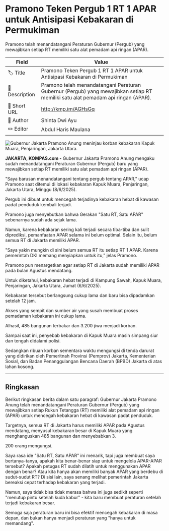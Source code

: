 # Pramono Teken Pergub 1 RT 1 APAR untuk Antisipasi Kebakaran di Permukiman

Pramono telah menandatangani Peraturan Gubernur (Pergub) yang mewajibkan setiap RT memiliki satu alat pemadam api ringan (APAR).

| Field         | Value                                                       |
|---------------|-------------------------------------------------------------|
| 🏷️ Title       | Pramono Teken Pergub 1 RT 1 APAR untuk Antisipasi Kebakaran di Permukiman |
| 📝 Description | Pramono telah menandatangani Peraturan Gubernur (Pergub) yang mewajibkan setiap RT memiliki satu alat pemadam api ringan (APAR). |
| 🔗 Short URL   | http://kmp.im/AGHsGq |
| 👤 Author      | Shinta Dwi Ayu |
| ✏️ Editor      | Abdul Haris Maulana |

![Gubernur Jakarta Pramono Anung meninjau korban kebakaran Kapuk Muara, Penjaringan, Jakarta Utara.](https://asset.kompas.com/crops/-AM0-hTZ0lpXBfffS5phkt5wlP0=/0x0:0x0/750x500/data/photo/2025/06/08/684527cc38f70.jpg)

**JAKARTA, KOMPAS.com -** Gubernur Jakarta Pramono Anung mengaku sudah menandatangani Peraturan Gubernur (Pergub) baru yang mewajibkan setiap RT memiliki satu alat pemadam api ringan (APAR).

\"Saya barusan menandatangani tentang pergub tentang APAR,\" ucap Pramono saat ditemui di lokasi kebakaran Kapuk Muara, Penjaringan, Jakarta Utara, Minggu (8/6/2025).

Pergub ini dibuat untuk mencegah terjadinya kebakaran hebat di kawasan padat penduduk kembali terjadi.

Pramono juga menyebutkan bahwa Gerakan "Satu RT, Satu APAR" sebenarnya sudah ada sejak lama.

Namun, karena kebakaran sering kali terjadi secara tiba-tiba dan sulit diprediksi, pemanfaatan APAR selama ini belum optimal. Selain itu, belum semua RT di Jakarta memiliki APAR.

\"Saya yakin mungkin di sini belum semua RT itu setiap RT 1 APAR. Karena pemerintah DKI memang menyiapkan untuk itu,\" jelas Pramono.

Pramono pun menargetkan agar setiap RT di Jakarta sudah memiliki APAR pada bulan Agustus mendatang.

Untuk diketahui, kebakaran hebat terjadi di Kampung Sawah, Kapuk Muara, Penjaringan, Jakarta Utara, Jumat (6/6/2025).

Kebakaran tersebut berlangsung cukup lama dan baru bisa dipadamkan setelah 12 jam.

Akses yang sempit dan sumber air yang susah membuat proses pemadaman kebakaran ini cukup lama.

Alhasil, 485 bangunan terbakar dan 3.200 jiwa menjadi korban.

Sampai saat ini, penyebab kebakaran di Kapuk Muara masih simpang siur dan tengah didalami polisi.

Sedangkan ribuan korban sementara waktu mengungsi di tenda darurat yang didirikan oleh Pemeritnah Provinsi (Pemprov) Jakarta, Kementerian Sosial, dan Badan Penanggulangan Bencana Daerah (BPBD) Jakarta di atas lahan kosong.

---
## Ringkasan

Berikut ringkasan berita dalam satu paragraf: Gubernur Jakarta Pramono Anung telah menandatangani Peraturan Gubernur (Pergub) yang mewajibkan setiap Rukun Tetangga (RT) memiliki alat pemadam api ringan (APAR) untuk mencegah kebakaran hebat di kawasan padat penduduk.

 Targetnya, semua RT di Jakarta harus memiliki APAR pada Agustus mendatang, menyusul kebakaran besar di Kapuk Muara yang menghanguskan 485 bangunan dan menyebabkan 3.

200 orang mengungsi.



Saya rasa ide "Satu RT, Satu APAR" ini menarik, tapi juga membuat saya bertanya-tanya, apakah kita benar-benar siap untuk mengelola APAR-APAR tersebut? Apakah petugas RT sudah dilatih untuk menggunakan APAR dengan benar? Atau kita hanya akan memiliki banyak APAR yang berdebu di sudut-sudut RT? Di sisi lain, saya senang melihat pemerintah Jakarta bereaksi cepat terhadap kebakaran yang terjadi.

 Namun, saya tidak bisa tidak merasa bahwa ini juga sedikit seperti "menutup pintu setelah kuda kabur" - kita baru membuat peraturan setelah terjadi kebakaran besar.

 Semoga saja peraturan baru ini bisa efektif mencegah kebakaran di masa depan, dan bukan hanya menjadi peraturan yang "hanya untuk memandang".
